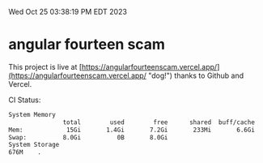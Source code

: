 Wed Oct 25 03:38:19 PM EDT 2023

# angular fourteen scam


This project is live at [https://angularfourteenscam.vercel.app/](https://angularfourteenscam.vercel.app/ "dog!") thanks to Github and Vercel.

CI Status: 

```bash
System Memory
               total        used        free      shared  buff/cache   available
Mem:            15Gi       1.4Gi       7.2Gi       233Mi       6.6Gi        13Gi
Swap:          8.0Gi          0B       8.0Gi
System Storage
676M	.
```
```bash
